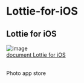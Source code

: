 # Lottie-for-iOS
## Lottie for iOS
![image](https://github.com/Experimenters1/Lottie-for-iOS/assets/64000769/d3e3d97f-89ea-4401-9713-f96d965aa668) <br>
[document Lottie for iOS]() <br><br>

Photo app store
